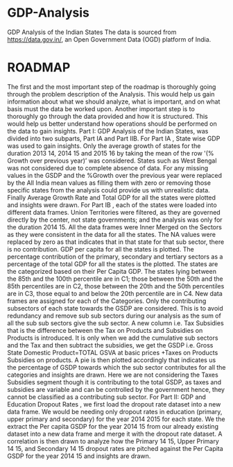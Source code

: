 # GDP-Analysis
GDP Analysis of the Indian States
The data is sourced from https://data.gov.in/, an Open Government Data (OGD) platform of India.
# ROADMAP
The first and the most important step of the roadmap is thoroughly going through the problem description of the Analysis. This would help us gain information about what we should analyze, what is important, and on what basis must the data be worked upon.
Another important step is to thoroughly go through the data provided and how it is structured. This would help us better understand how operations should be performed on the data to gain insights.
Part I: GDP Analysis of the Indian States, was divided into two subparts, Part IA and Part IIB.
For Part IA , State wise GDP was used to gain insights. Only the average growth of states for the duration 2013 14, 2014 15 and 2015 16 by taking the mean of the row '(% Growth over previous year)’ was considered. States such as West Bengal was not considered due to complete absence of data. For any missing values in the GSDP and the %Growth over the previous year were replaced by the All India mean values as filling them with zero or removing those specific states from the analysis could provide us with unrealistic data. Finally Average Growth Rate and Total GDP for all the states were plotted and insights were drawn. For Part IB , each of the states were loaded into different data frames. Union Territories were filtered, as they are governed directly by the center, not state governments; and the analysis was only for the duration 2014 15.
All the data frames were Inner Merged on the Sectors as they were consistent in the data for all the states. The NA values were replaced by zero as that indicates that in that state for that sub sector, there is no contribution.
GDP per capita for all the states is plotted. The percentage contribution of the primary, secondary and tertiary sectors as a percentage of the total GDP for all the states is the plotted.
The states are the categorized based on their Per Capita GDP. The states lying between the 85th and the 100th percentile are in C1; those between the 50th and the 85th percentiles are in C2, those between the 20th and the 50th percentiles are in C3, those equal to and below the 20th percentile are in C4. New data frames are assigned for each of the Categories.
Only the contributing subsectors of each state towards the GSDP are considered. This is to avoid redundancy and remove sub sub sectors during our analysis as the sum of all the sub sub sectors give the sub sector.
A new column i.e. Tax Subsidies that is the difference between the Tax on Products and Subsidies on Products is introduced. It is only when we add the cumulative sub sectors and the Tax and then subtract the subsidies, we get the GSDP i.e. Gross State Domestic Product=TOTAL GSVA at basic prices +Taxes on Products Subsidies on products.
A pie is then plotted accordingly that indicates us the percentage of GSDP towards which the sub sector contributes for all the categories and insights are drawn.
Here we are not considering the Taxes Subsidies segment though it is contributing to the total GSDP, as taxes and subsidies are variable and can be controlled by the government hence, they cannot be classified as a contributing sub sector.
For Part II: GDP and Education Dropout Rates , we first load the dropout rate dataset into a new data frame. We would be needing only dropout rates in education (primary, upper primary and secondary) for the year 2014 2015 for each state.
We the extract the Per capita GSDP for the year 2014 15 from our already existing dataset into a new data frame and merge it with the dropout rate dataset.
A correlation is then drawn to analyze how the Primary 14 15, Upper Primary 14 15, and Secondary 14 15 dropout rates are pitched against the Per Capita GSDP for the year 2014 15 and insights are drawn.
